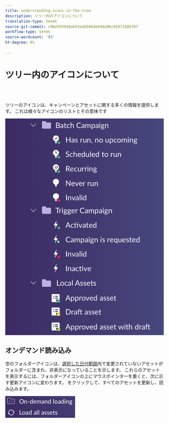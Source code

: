 ```yaml
---
title: understanding-icons-in-the-tree
description: ツリー内のアイコンについて
translation-type: tm+mt
source-git-commit: c96e593938a653a9d5064e69da96c0107258bf87
workflow-type: tm+mt
source-wordcount: '93'
ht-degree: 0%

---
```



# ツリー内のアイコンについて

<br> 

ツリーのアイコンは、キャンペーンとアセットに関する多くの情報を提供します。 これは様々なアイコンのリストとその意味です

![イメージ1](/help/sky/assets/tree/understanding-icons-in-the-tree/understanding-icons-in-the-tree-1.png)

## オンデマンド読み込み

空のフォルダーアイコンは、[選択した日付範囲](/help/sky/configuring-the-tree.md)内で変更されていないアセットがフォルダーに含まれ、非表示になっていることを示します。 これらのアセットを表示するには、フォルダーアイコンの上にマウスポインターを置くと、次に示す更新アイコンに変わります。 をクリックして、すべてのアセットを更新し、読み込みます。

![イメージ2](/help/sky/assets/tree/understanding-icons-in-the-tree/understanding-icons-in-the-tree-2.png)

